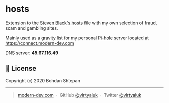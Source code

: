 # hosts
Extension to the [Steven Black's hosts](https://github.com/StevenBlack/hosts) file with my own selection of fraud, scam and gambling sites.

Mainly used as a gravity list for my personal [Pi-hole](https://pi-hole.net/) server located at https://connect.modern-dev.com

DNS server: **45.67.116.49**

## :green_book: License

Copyright (c) 2020 Bohdan Shtepan

---

> [modern-dev.com](http://modern-dev.com) &nbsp;&middot;&nbsp;
> GitHub [@virtyaluk](https://github.com/virtyaluk) &nbsp;&middot;&nbsp;
> Twitter [@virtyaluk](https://twitter.com/virtyaluk)
